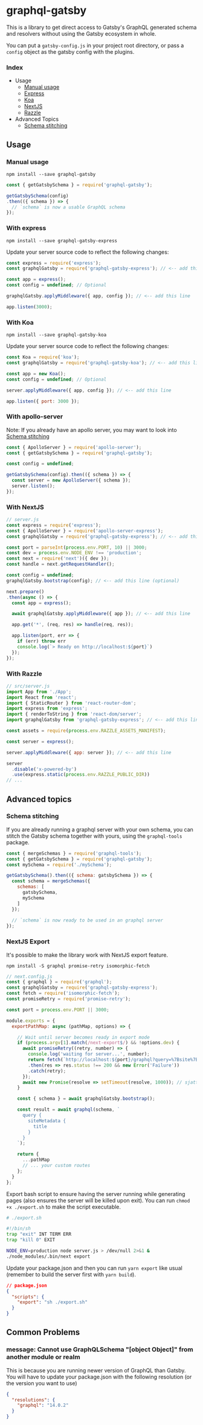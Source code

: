 # graphql-gatsby

This is a library to get direct access to Gatsby's GraphQL generated 
schema and resolvers without using the Gatsby ecosystem in whole.

You can put a `gatsby-config.js` in your project root directory, or pass 
a `config` object as the gatsby config with the plugins.

### Index

- Usage
  - [Manual usage](#manual-usage)
  - [Express](#with-express)
  - [Koa](#with-koa)
  - [NextJS](#with-nextjs)
  - [Razzle](#with-razzle)
- Advanced Topics
   - [Schema stitching](#schema-stitching)

## Usage

### Manual usage

`npm install --save graphql-gatsby` 

```js
const { getGatsbySchema } = require('graphql-gatsby');

getGatsbySchema(config)
.then(({ schema }) => {
  // `schema` is now a usable GraphQL schema
});
```

### With express

`npm install --save graphql-gatsby-express`

Update your server source code to reflect the following changes:
```js
const express = require('express');
const graphqlGatsby = require('graphql-gatsby-express'); // <-- add this line

const app = express();
const config = undefined; // Optional

graphqlGatsby.applyMiddleware({ app, config }); // <-- add this line

app.listen(3000);
```

### With Koa

`npm install --save graphql-gatsby-koa`

Update your server source code to reflect the following changes:
```js
const Koa = require('koa');
const graphqlGatsby = require('graphql-gatsby-koa'); // <-- add this line 

const app = new Koa();
const config = undefined; // Optional

server.applyMiddleware({ app, config }); // <-- add this line

app.listen({ port: 3000 });
```

### With apollo-server

Note: If you already have an apollo server, you may want to look into [Schema stitching](#schema-stitching)
```js
const { ApolloServer } = require('apollo-server');
const { getGatsbySchema } = require('graphql-gatsby');

const config = undefined;

getGatsbySchema(config).then(({ schema }) => {
  const server = new ApolloServer({ schema });
  server.listen();
});
```

### With NextJS

```js
// server.js
const express = require('express');
const { ApolloServer } = require('apollo-server-express');
const graphqlGatsby = require('graphql-gatsby-express'); // <-- add this line

const port = parseInt(process.env.PORT, 10) || 3000;
const dev = process.env.NODE_ENV !== 'production';
const next = require('next')({ dev });
const handle = next.getRequestHandler();

const config = undefined;
graphqlGatsby.bootstrap(config); // <-- add this line (optional)

next.prepare()
.then(async () => {
  const app = express();

  await graphqlGatsby.applyMiddleware({ app }); // <-- add this line

  app.get('*', (req, res) => handle(req, res));

  app.listen(port, err => {
    if (err) throw err
    console.log(`> Ready on http://localhost:${port}`)
  });
});
```

### With Razzle

```js
// src/server.js
import App from './App';
import React from 'react';
import { StaticRouter } from 'react-router-dom';
import express from 'express';
import { renderToString } from 'react-dom/server';
import graphqlGatsby from 'graphql-gatsby-express'; // <-- add this line

const assets = require(process.env.RAZZLE_ASSETS_MANIFEST);

const server = express();

server.applyMiddleware({ app: server }); // <-- add this line

server
  .disable('x-powered-by')
  .use(express.static(process.env.RAZZLE_PUBLIC_DIR))
// ...
```

## Advanced topics

### Schema stitching

If you are already running a graphql server with your own schema, you can stitch the Gatsby schema together with yours, using the `graphql-tools` package.

```js
const { mergeSchemas } = require('graphql-tools');
const { getGatsbySchema } = require('graphql-gatsby');
const mySchema = require('./mySchema');

getGatsbySchema().then(({ schema: gatsbySchema }) => {
  const schema = mergeSchemas({
    schemas: [
      gatsbySchema,
      mySchema
    ]
  });
  
  // `schema` is now ready to be used in an graphql server
});
```

### NextJS Export

It's possible to make the library work with NextJS export feature.

`npm install -S graphql promise-retry isomorphic-fetch`

```js
// next.config.js
const { graphql } = require('graphql');
const graphqlGatsby = require('graphql-gatsby-express');
const fetch = require('isomorphic-fetch');
const promiseRetry = require('promise-retry');

const port = process.env.PORT || 3000;

module.exports = {
  exportPathMap: async (pathMap, options) => {

    // Wait until server becomes ready in export mode
    if (process.argv[1].match(/next-export$/) && !options.dev) {
      await promiseRetry((retry, number) => {
        console.log('waiting for server...', number);
        return fetch(`http://localhost:${port}/graphql?query=%7Bsite%7Bid%7D%7D`)
        .then(res => res.status !== 200 && new Error('Failure'))
        .catch(retry);
      });
      await new Promise(resolve => setTimeout(resolve, 1000)); // sjattlari
    }

    const { schema } = await graphqlGatsby.bootstrap();

    const result = await graphql(schema, `
      query {
        siteMetadata {
          title
        }
      }
    `);

    return {
      ...pathMap
      // ... your custom routes
    };
  }
};
```

Export bash script to ensure having the server running while generating pages (also ensures the server will be killed upon exit). You can run `chmod +x ./export.sh` to make the script executable.

```bash
# ./export.sh

#!/bin/sh
trap "exit" INT TERM ERR
trap "kill 0" EXIT

NODE_ENV=production node server.js > /dev/null 2>&1 &
./node_modules/.bin/next export
```

Update your package.json and then you can run `yarn export` like usual (remember to build the server first with `yarn build`).

```json
// package.json
{
  "scripts": {
    "export": "sh ./export.sh"
  }
}
```

## Common Problems

### message: Cannot use GraphQLSchema "[object Object]" from another module or realm

This is because you are running newer version of GraphQL than Gatsby. You will have to update your package.json with the following resolution (or the version you want to use)

```json
{
  "resolutions": {
    "graphql": "14.0.2"
  }
}
```
